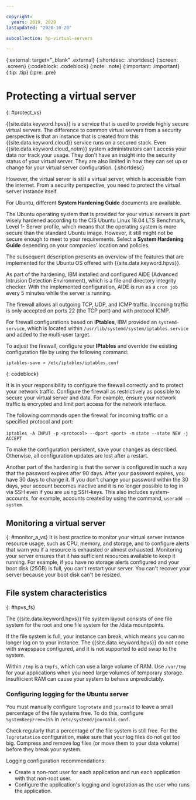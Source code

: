 ```yaml
---

copyright:
  years: 2019, 2020
lastupdated: "2020-10-20"

subcollection: hp-virtual-servers

---
```


{:external: target="_blank" .external}
{:shortdesc: .shortdesc}
{:screen: .screen}
{:codeblock: .codeblock}
{:note: .note}
{:important: .important}
{:tip: .tip}
{:pre: .pre}

# Protecting a virtual server
{: #protect_vs}

{{site.data.keyword.hpvs}} is a service that is used to provide highly secure virtual servers. The difference to common virtual servers from a security perspective is that an instance that is created from this {{site.data.keyword.cloud}} service runs on a secured stack. Even {{site.data.keyword.cloud_notm}} system administrators can't access your data nor track your usage. They don't have an insight into the security status of your virtual server. They are also limited in how they can set up or change for your virtual server configuration.
{:shortdesc}


However, the virtual server is still a virtual server, which is accessible from the internet. From a security perspective, you need to protect the virtual server instance itself.


For Ubuntu, different **System Hardening Guide** documents are available.

The Ubuntu operating system that is provided for your virtual servers is part wisely hardened according to the CIS Ubuntu Linux 18.04 LTS Benchmark, Level 1- Server profile, which means that the operating system is more secure than the standard Ubuntu image. However, it still might not be secure enough to meet to your requirements.
Select a **System Hardening Guide** depending on your companies’ location and policies.

The subsequent description presents an overview of the features that are implemented for the Ubuntu OS offered with {{site.data.keyword.hpvs}}.   

As part of the hardening, IBM installed and configured AIDE (Advanced Intrusion Detection
Environment), which is a file and directory integrity checker. With the implemented configuration, AIDE is
run as a `cron job` every 5 minutes while the server is running.

The firewall allows all outgoing TCP, UDP, and ICMP traffic. Incoming traffic is only accepted on ports 22 (the TCP port) and with protocol ICMP.

For firewall configurations based on **IPtables**, IBM provided an `systemd-service`, which is located within `/usr/lib/systemd/system/iptables.service` and added to the multi-user target.

To adjust the firewall, configure your **IPtables** and override the existing configuration file by using the following command:

```
iptables-save > /etc/iptables/iptables.conf
```
{: codeblock}

It is in your responsibility to configure the firewall correctly and to protect
your network traffic. Configure the firewall as restrictively as
possible to secure your virtual server and data. For example, ensure your network traffic is encrypted and limit port access for the network interface.

The following commands open the firewall for incoming traffic on a specified protocol and port:

`iptables -A INPUT -p <protocol> --dport <port> -m`
`state --state NEW -j ACCEPT`

To make the configuration persistent, save your changes as described.
Otherwise, all configuration updates are lost after a restart.

Another part of the hardening is that the server is configured in such a way that the password expires after 90 days. After your password expires, you have 30 days to change it. If you don't change your password within the 30 days, your account becomes inactive and it is no longer possible to log in via SSH even if you are using SSH-keys. This also includes system-accounts, for example, accounts created by using the command, `useradd --system`.

## Monitoring a virtual server
{: #monitor_a_vs}
It is best practice to monitor your virtual server instance resource usage, such as CPU, memory, and storage, and to configure alerts that warn you if a resource is exhausted or almost exhausted. Monitoring your server ensures that it has sufficient resources available to keep it running. For example, if you have no storage alerts configured and your boot disk (25GB) is full, you can't restart your server. You can't recover your server because your boot disk can't be resized.

## File system characteristics
{: #hpvs_fs}

The {{site.data.keyword.hpvs}} file system layout consists of one file system for the root and one file system for the /data mountpoints.

If the file system is full, your instance can break, which means you can no longer log on to your instance.
The {{site.data.keyword.hpvs}} do not come with swapspace configured, and it is not supported to add swap to the system.

Within `/tmp` is a `tmpfs`, which can use a large volume of RAM. Use `/var/tmp` for your applications when you need large volumes of temporary storage. Insufficient RAM can cause your system to behave unpredictably.

### Configuring logging for the Ubuntu server
You must manually configure `logrotate` and `journald` to leave a small percentage of the file systems free. To do this, configure `SystemKeepFree=15%` in `/etc/systemd/journald.conf`.

Check regularly that a percentage of the file system is still free. For the `logrotatation` configuration, make sure that your log files do not get too big. Compress and remove log files (or move them to your data volume) before they break your system.

Logging configuration recommendations:
- Create a non-root user for each application and run each application with that non-root user.
- Configure the application's logging and logrotation as the user who runs the application.
